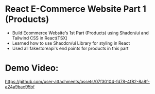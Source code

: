 # React E-Commerce Website Part 1 (Products)
- Build Ecommerce Website's 1st Part (Products) using Shadcn/ui and Tailwind CSS in React(TSX)
- Learned how to use Shacdcn/ui Library for styling in React
- Used all fakestoreapi's end points for products in this part

# Demo Video:



https://github.com/user-attachments/assets/07f30104-fd78-4f82-8a8f-a24a9bac95bf

